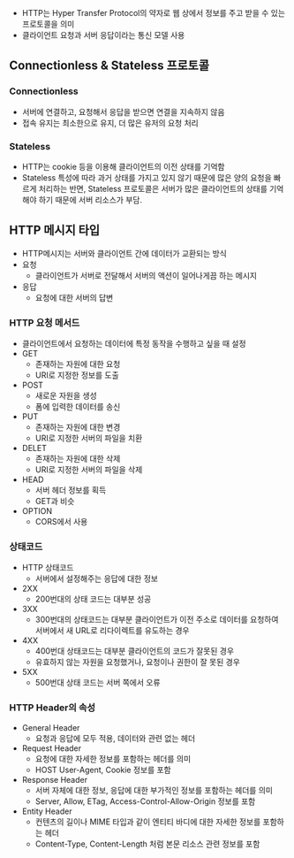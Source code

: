 - HTTP는 Hyper Transfer Protocol의 약자로 웹 상에서 정보를 주고 받을 수 있는 프로토콜을 의미 
- 클라이언트 요청과 서버 응답이라는 통신 모델 사용


## Connectionless & Stateless 프로토콜
### Connectionless
- 서버에 연결하고, 요청해서 응답을 받으면 연결을 지속하지 않음
- 접속 유지는 최소한으로 유지, 더 많은 유저의 요청 처리
### Stateless
- HTTP는 cookie 등을 이용해 클라이언트의 이전 상태를 기억함
- Stateless 특성에 따라 과거 상태를 가지고 있지 않기 때문에 많은 양의 요청을 빠르게 처리하는 반면, Stateless 프로토콜은 서버가 많은 클라이언트의 상태를 기억해야 하기 때문에 서버 리소스가 부담.


## HTTP 메시지 타입
- HTTP메시지는 서버와 클라이언트 간에 데이터가 교환되는 방식
- 요청
	- 클라이언트가 서버로 전달해서 서버의 액션이 일어나게끔 하는 메시지
- 응답
	- 요청에 대한 서버의 답변

### HTTP 요청 메서드
- 클라이언트에서 요청하는 데이터에 특정 동작을 수행하고 싶을 때 설정
- GET
	- 존재하는 자원에 대한 요청
	- URI로 지정한 정보를 도출
- POST
	- 새로운 자원을 생성
	- 폼에 입력한 데이터를 송신
- PUT
	- 존재하는 자원에 대한 변경
	- URI로 지정한 서버의 파일을 치환
- DELET
	- 존재하는 자원에 대한 삭제
	- URI로 지정한 서버의 파일을 삭제
- HEAD
	- 서버 헤더 정보를 획득
	- GET과 비슷
- OPTION
	- CORS에서 사용


### 상태코드
- HTTP 상태코드
	- 서버에서 설정해주는 응답에 대한 정보
- 2XX
	- 200번대의 상태 코드는 대부분 성공
- 3XX
	- 300번대의 상태코드는 대부분 클라이언트가 이전 주소로 데이터를 요청하여 서버에서 새 URL로 리다이렉트를 유도하는 경우
- 4XX
	- 400번대 상태코드는 대부분 클라이언트의 코드가 잘못된 경우
	- 유효하지 않는 자원을 요청했거나, 요청이나 권한이 잘 못된 경우
- 5XX
	- 500번대 상태 코드는 서버 쪽에서 오류

### HTTP Header의 속성
- General Header
	- 요청과 응답에 모두 적용, 데이터와 관련 없는 헤더
- Request Header
	- 요청에 대한 자세한 정보를 포함하는 헤더를 의미
	- HOST User-Agent, Cookie 정보를 포함
- Response Header
	- 서버 자체에 대한 정보, 응답에 대한 부가적인 정보를 포함하는 헤더를 의미
	- Server, Allow, ETag, Access-Control-Allow-Origin 정보를 포함
- Entity Header 
	- 컨텐츠의 길이나 MIME 타입과 같이 엔티티 바디에 대한 자세한 정보를 포함하는  헤더
	- Content-Type, Content-Length 처럼 본문 리소스 관련 정보를 포함





























